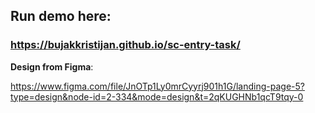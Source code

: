## Run demo here:
### https://bujakkristijan.github.io/sc-entry-task/

**Design from Figma**:

https://www.figma.com/file/JnOTp1Ly0mrCyyrj901h1G/landing-page-5?type=design&node-id=2-334&mode=design&t=2qKUGHNb1qcT9tqy-0